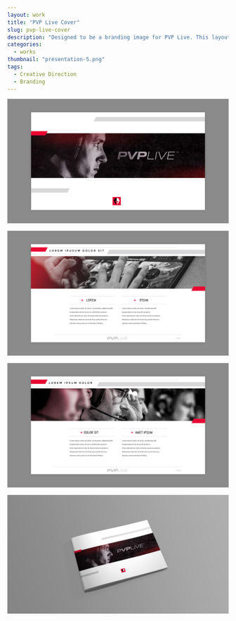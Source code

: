 ```yaml
---
layout: work
title: "PVP Live Cover"
slug: pvp-live-cover
description: "Designed to be a branding image for PVP Live. This layout will be used for catalog covers, presentations, signage and web. It’s purpose is to convey the competitive and fierceness qualities in Esports. The copy has been converted to lorem ipsum to protect it's contents."
categories:
  - works
thumbnail: "presentation-5.png"
tags:
  - Creative Direction
  - Branding
---
```


![](/img/work/pvp-live-cover/presentation-5.png)

![](/img/work/pvp-live-cover/presentation-3.jpg)

![](/img/work/pvp-live-cover/presentation-4.jpg)

![](/img/work/pvp-live-cover/presentation-2.png)
